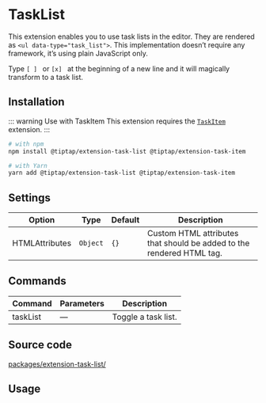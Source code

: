 # TaskList
This extension enables you to use task lists in the editor. They are rendered as `<ul data-type="task_list">`. This implementation doesn’t require any framework, it’s using plain JavaScript only.

Type <code>[ ]&nbsp;</code> or <code>[x]&nbsp;</code> at the beginning of a new line and it will magically transform to a task list.

## Installation
::: warning Use with TaskItem
This extension requires the [`TaskItem`](/api/nodes/task-item) extension.
:::

```bash
# with npm
npm install @tiptap/extension-task-list @tiptap/extension-task-item

# with Yarn
yarn add @tiptap/extension-task-list @tiptap/extension-task-item
```

## Settings
| Option         | Type     | Default | Description                                                           |
| -------------- | -------- | ------- | --------------------------------------------------------------------- |
| HTMLAttributes | `Object` | `{}`    | Custom HTML attributes that should be added to the rendered HTML tag. |

## Commands
| Command  | Parameters | Description         |
| -------- | ---------- | ------------------- |
| taskList | —          | Toggle a task list. |

## Source code
[packages/extension-task-list/](https://github.com/ueberdosis/tiptap-next/blob/main/packages/extension-task-list/)

## Usage
<demo name="Nodes/TaskList" highlight="3-5,17-18,37-38" />
